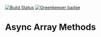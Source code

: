 [![Build Status](https://travis-ci.org/scriptex/async-array.svg?branch=master)](https://travis-ci.org/scriptex/async-array) [![Greenkeeper badge](https://badges.greenkeeper.io/scriptex/async-array.svg)](https://greenkeeper.io/)

# Async Array Methods
